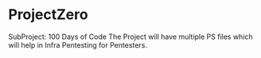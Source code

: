 # ProjectZero

SubProject: 100 Days of Code
The Project will have multiple PS files which will help in Infra Pentesting for Pentesters.
